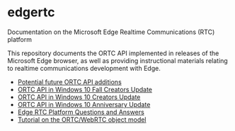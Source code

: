 # edgertc
Documentation on the Microsoft Edge Realtime Communications (RTC) platform

This repository documents the ORTC API implemented in releases of the
Microsoft Edge browser, as well as providing instructional materials
relating to realtime communications development with Edge. 

* [Potential future ORTC API additions](https://rawgit.com/aboba/edgertc/master/msortc-rs4.html)
* [ORTC API in Windows 10 Fall Creators Update](https://rawgit.com/aboba/edgertc/master/msortc-rs3.html)
* [ORTC API in Windows 10 Creators Update](https://rawgit.com/aboba/edgertc/master/msortc-rs2.html)
* [ORTC API in Windows 10 Anniversary Update](https://rawgit.com/aboba/edgertc/master/msortc-rs1.html)
* [Edge RTC Platform Questions and Answers](https://github.com/aboba/edgertc/blob/master/MicrosoftEdgeRTCQA.pdf)
* [Tutorial on the ORTC/WebRTC object model](https://github.com/aboba/edgertc/tree/master/slides)
